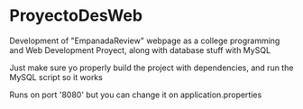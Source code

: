 # ProyectoDesWeb
Development of "EmpanadaReview" webpage as a college programming and Web Development Proyect, along with database stuff with MySQL


Just make sure yo properly build the project with dependencies, and run the  MySQL script so it works

Runs on port '8080' but you can change it on application.properties
